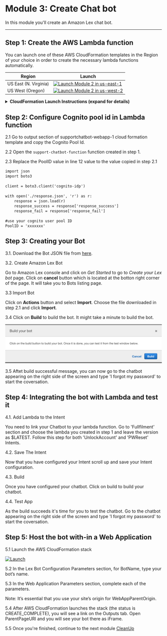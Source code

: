 # Module 3: Create Chat bot

In this module you'll create an Amazon Lex chat bot.

___
## Step 1: Create the AWS Lambda function
You can launch one of these AWS CloudFormation templates in the Region of your choice in order to create the necessary lambda functions automatically.

Region| Launch
------|-----
US East (N. Virginia) | [![Launch Module 2 in us-east-1](http://docs.aws.amazon.com/AWSCloudFormation/latest/UserGuide/images/cloudformation-launch-stack-button.png)](https://console.aws.amazon.com/cloudformation/home?region=us-east-1#/stacks/new?stackName=supportchatbot-lambda-1&templateURL=https://s3.amazonaws.com/supportchatbot-east-1/2_CreateChatbot/create-lambda-bot.yml)
US West (Oregon) | [![Launch Module 2 in us-west-2](http://docs.aws.amazon.com/AWSCloudFormation/latest/UserGuide/images/cloudformation-launch-stack-button.png)](https://console.aws.amazon.com/cloudformation/home?region=us-west-2#/stacks/new?stackName=supportchatbot-lambda-1&templateURL=https://s3.amazonaws.com/supportchatbot-east-1/2_CreateChatbot/create-lambda-bot.yml)


<details>
<summary><strong>CloudFormation Launch Instructions (expand for details)</strong></summary><p>

1. Choose the **Launch Stack** link above for the region of your choice.

1. Choose **Next** on the Select Template page.

1. On the Options page, leave all the defaults and choose **Next**.

1. On the Review page, check the box to acknowledge that CloudFormation will create IAM resources and choose **Create**.
    ![Acknowledge IAM Screenshot](../images/cfn-ack-iam.png)

    This template will create a lambda function that will call the cognito API to unlock or reset password. This template will create a role that provides access for accessing the cognito service.

1. Wait for the `supportchatbot-functions` stack to reach a status of `CREATE_COMPLETE`.

</p></details>

## Step 2: Configure Cognito pool id in Lambda function

2.1 Go to output section of supportchatbot-webapp-1 cloud formation template and copy the Cognito Pool Id.

2.2 Open the `support-chatbot-function` function created in step 1.

2.3 Replace the PoolID value in line 12 value to the value copied in step 2.1
```
import json
import boto3

client = boto3.client('cognito-idp')

with open('./response.json', 'r') as r:
    response = json.load(r)
    response_success = response['response_success']
    response_fail = response['response_fail']

#use your cognito user pool ID
PoolID = 'xxxxxxx'
```

## Step 3: Creating your Bot

3.1. Download the Bot JSON file from [here](VirtualHelpDesk.zip).

3.2. Create Amazon Lex Bot

Go to Amazon Lex console and click on *Get Started* to go to *Create your Lex bot* page. Click on **cancel** button which is located at the botton right corner of the page. It will take you to Bots listing page.

3.3 Import Bot

Click on **Actions** button and select **Import**. Choose the file downloaded in step 2.1 and click **Import**.

3.4 Click on **Build** to build the bot. It might take a minute to build the bot. 

![](../images/Build.png)

3.5 Aftet build successful message, you can now go to the chatbot appearing on the right side of the screen and type 'I forgot my password' to start the coversation.

## Step 4: Integrating the bot with Lambda and test it

4.1. Add Lambda to the Intent

You need to link your Chatbot to your lambda function. Go to 'Fullfilment' section and choose the lambda you created in step 1 and leave the version as $LATEST. Follow this step for both 'UnlockAccount' and 'PWReset' Intents.

4.2. Save The Intent

Now that you have configured your Intent scroll up and save your Intent configuration.

4.3. Build

Once you have configured your chatbot. Click on build to build your chatbot.

4.4. Test App

As the build succeeds it's time for you to test the chatbot. Go to the chatbot appearing on the right side of the screen and type 'I forgot my password' to start the coversation.

## Step 5: Host the bot with-in a Web Application

5.1 Launch the AWS CloudFormation stack

 [![Launch](http://docs.aws.amazon.com/AWSCloudFormation/latest/UserGuide/images/cloudformation-launch-stack-button.png)](https://console.aws.amazon.com/cloudformation/home?region=us-east-1#/stacks/new?stackName=lex-web-ui&templateURL=https://s3.amazonaws.com/aws-bigdata-blog/artifacts/aws-lex-web-ui/artifacts/templates/master.yaml)

5.2 In the Lex Bot Configuration Parameters section, for BotName, type your bot’s name.

5.3 In the Web Application Parameters section, complete each of the parameters.

Note: It’s essential that you use your site’s origin for WebAppParentOrigin.

5.4 After AWS CloudFormation launches the stack (the status is CREATE_COMPLETE), you will see a link on the Outputs tab. Open ParentPageURl and you will see your bot there as iFrame.

5.5 Once you're finished, continue to the next module [CleanUp](../4_CleanUp)
